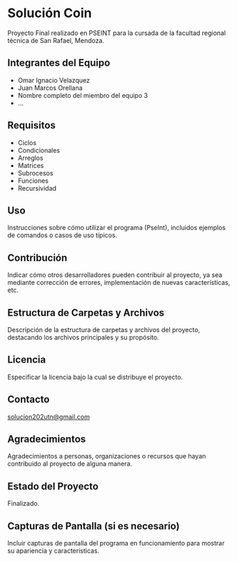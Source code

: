 # Solución Coin

Proyecto Final realizado en PSEINT para la cursada de la facultad regional técnica de San Rafael, Mendoza.

## Integrantes del Equipo

- Omar Ignacio Velazquez
- Juan Marcos Orellana
- Nombre completo del miembro del equipo 3
- ...

## Requisitos

- Ciclos
- Condicionales
- Arreglos
- Matrices
- Subrocesos
- Funciones
- Recursividad

## Uso

Instrucciones sobre cómo utilizar el programa (PseInt), incluidos ejemplos de comandos o casos de uso típicos.

## Contribución

Indicar cómo otros desarrolladores pueden contribuir al proyecto, ya sea mediante corrección de errores, implementación de nuevas características, etc.

## Estructura de Carpetas y Archivos

Descripción de la estructura de carpetas y archivos del proyecto, destacando los archivos principales y su propósito.

## Licencia

Especificar la licencia bajo la cual se distribuye el proyecto.

## Contacto

solucion202utn@gmail.com

## Agradecimientos

Agradecimientos a personas, organizaciones o recursos que hayan contribuido al proyecto de alguna manera.

## Estado del Proyecto

Finalizado.

## Capturas de Pantalla (si es necesario)

Incluir capturas de pantalla del programa en funcionamiento para mostrar su apariencia y características.
